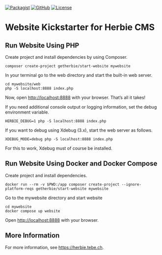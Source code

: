 [![Packagist](https://img.shields.io/packagist/dt/getherbie/start-website.svg)](https://packagist.org/packages/getherbie/start-website)
[![GitHub](https://img.shields.io/github/release/getherbie/start-website/all.svg)](https://github.com/getherbie/start-website/releases)
[![License](https://img.shields.io/badge/License-BSD%203--Clause-blue.svg)](https://github.com/getherbie/start-website/blob/master/LICENCE.md)

# Website Kickstarter for Herbie CMS

## Run Website Using PHP

Create project and install dependencies by using Composer.

    composer create-project getherbie/start-website mywebsite

In your terminal go to the web directory and start the built-in web server.

    cd mywebsite/web
    php -S localhost:8888 index.php

Now, open <http://localhost:8888> with your browser.
That’s all it takes!

If you need additional console output or logging information, set the debug environment variable.

    HERBIE_DEBUG=1 php -S localhost:8888 index.php

If you want to debug using Xdebug (3.x), start the web server as follows.

    XDEBUG_MODE=debug php -S localhost:8888 index.php

For this to work, Xdebug must of course be installed.

## Run Website Using Docker and Docker Compose

Create project and install dependencies.

    docker run --rm -v $PWD:/app composer create-project --ignore-platform-reqs getherbie/start-website mywebsite

Go to the mywebsite directory and start website

    cd mywebsite
    docker compose up website

Open <http://localhost:8888> with your browser.

## More Information

For more information, see <https://herbie.tebe.ch>.
